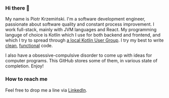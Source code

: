 ### Hi there 👋

My name is Piotr Krzemiński. I'm a software development engineer, passionate about software quality and constant process improvement. I work full-stack, mainly with JVM languages and React. My programming languge of choice is Kotlin which I use for both backend and frontend, and which I try to spread through [a local Kotlin User Group](https://www.facebook.com/groups/tricity.kotlin.user.group). I try my best to write [clean](https://www.amazon.com/Clean-Code-Handbook-Software-Craftsmanship/dp/0132350882), [functional](https://en.wikipedia.org/wiki/Functional_programming) code.

I also have a obsessive-compulsive disorder to come up with ideas for computer programs. This GitHub stores some of them, in various state of completion. Enjoy!

### How to reach me

Feel free to drop me a line via [LinkedIn](https://www.linkedin.com/in/piotrkrzeminski/).
